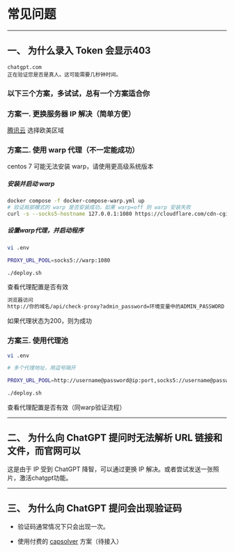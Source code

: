 # 常见问题
--- 
## 一、 为什么录入 Token 会显示403

```
chatgpt.com
正在验证您是否是真人。这可能需要几秒钟时间。
```

### 以下三个方案，多试试，总有一个方案适合你

### 方案一. 更换服务器 IP 解决（简单方便）
[腾讯云](https://curl.qcloud.com/0JAXkoF1) 选择欧美区域

### 方案二. 使用 warp 代理（不一定能成功）

centos 7 可能无法安装 warp，请使用更高级系统版本

##### 安装并启动 warp

```bash
docker compose -f docker-compose-warp.yml up
# 验证局部模式的 warp 是否安装成功，如果 warp=off 则 warp 安装失败
curl -s --socks5-hostname 127.0.0.1:1080 https://cloudflare.com/cdn-cgi/trace |grep warp
```

##### 设置warp代理，并启动程序
```bash
vi .env

PROXY_URL_POOL=socks5://warp:1080

./deploy.sh
```
查看代理配置是否有效

```bash
浏览器访问
http://你的域名/api/check-proxy?admin_password=环境变量中的ADMIN_PASSWORD

```

如果代理状态为200，则为成功


### 方案三. 使用代理池
```bash
vi .env

# 多个代理地址，用逗号隔开

PROXY_URL_POOL=http://username@password@ip:port,socks5://username@password@ip:port

./deploy.sh
```
查看代理配置是否有效（同warp验证流程）


--- 

## 二、 为什么向 ChatGPT 提问时无法解析 URL 链接和文件，而官网可以

这是由于 IP 受到 ChatGPT 降智，可以通过更换 IP 解决。或者尝试发送一张照片，激活chatgpt功能。

--- 

## 三、 为什么向 ChatGPT 提问会出现验证码

- 验证码通常情况下只会出现一次。

- 使用付费的 [capsolver](https://dashboard.capsolver.com/passport/register?inviteCode=GT8NyMFVF0bG) 方案（待接入）
